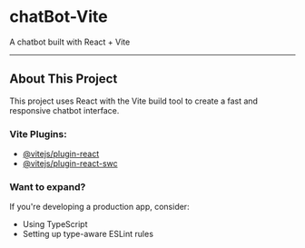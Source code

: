 # chatBot-Vite
A chatbot built with React + Vite

---

## About This Project

This project uses React with the Vite build tool to create a fast and responsive chatbot interface.

### Vite Plugins:

- [@vitejs/plugin-react](https://github.com/vitejs/vite-plugin-react)
- [@vitejs/plugin-react-swc](https://github.com/vitejs/vite-plugin-react-swc)

### Want to expand?

If you're developing a production app, consider:
- Using TypeScript
- Setting up type-aware ESLint rules
